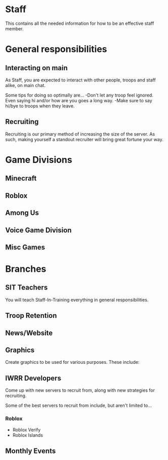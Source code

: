 # Staff
This contains all the needed information for how to be an effective staff member.

# General responsibilities
## Interacting on main
As Staff, you are expected to interact with other people, troops and staff alike, on main chat.

Some tips for doing so optimally are...
-Don't let any troop feel ignored. Even saying hi and/or how are you goes a long way.
  -Make sure to say hi/bye to troops when they leave.

## Recruiting
Recruiting is our primary method of increasing the size of the server. As such, making yourself a standout recruiter will bring great fortune your way.

# Game Divisions

## Minecraft

## Roblox

## Among Us

## Voice Game Division

## Misc Games

# Branches

## SIT Teachers
You will teach Staff-In-Training everything in general responsibilities.

## Troop Retention

## News/Website

## Graphics
Create graphics to be used for various purposes. These include:

## IWRR Developers
Come up with new servers to recruit from, along with new strategies for recruiting.

Some of the best servers to recruit from include, but aren't limited to...

### Roblox
- Roblox Verify
- Roblox Islands


## Monthly Events



